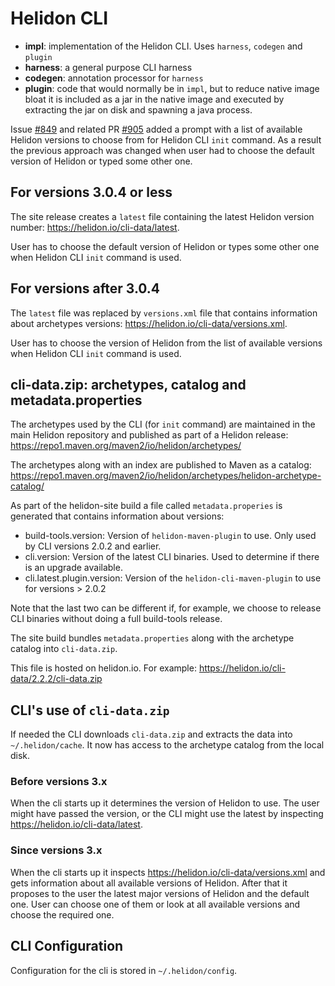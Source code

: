 # Helidon CLI

* **impl**: implementation of the Helidon CLI. Uses `harness`, `codegen` and `plugin`
* **harness**: a general purpose CLI harness
* **codegen**: annotation processor for `harness`
* **plugin**: code that would normally be in `impl`, but to reduce native image bloat
  it is included as a jar in the native image and executed by extracting
  the jar on disk and spawning a java process.

Issue [#849](https://github.com/helidon-io/helidon-build-tools/issues/849) 
and related PR [#905](https://github.com/helidon-io/helidon-build-tools/pull/905) added 
a prompt with a list of available Helidon versions to choose from 
for Helidon CLI `init` command. As a result the previous approach was changed when 
user had to choose the default version of Helidon or typed some other one.

## For versions 3.0.4 or less

The site release creates a `latest` file containing the latest Helidon version number:
https://helidon.io/cli-data/latest.

User has to choose the default version of Helidon or types some other one when Helidon CLI `init` command is used.

## For versions after 3.0.4

The `latest` file was replaced by `versions.xml` file that contains information about archetypes versions: 
https://helidon.io/cli-data/versions.xml.

User has to choose the version of Helidon from the list of available versions when Helidon CLI `init` command is used.

## cli-data.zip: archetypes, catalog and metadata.properties

The archetypes used by the CLI (for `init` command) are maintained in
the main Helidon repository and published as part of a Helidon release:
https://repo1.maven.org/maven2/io/helidon/archetypes/

The archetypes along with an index are published to Maven as a catalog:
https://repo1.maven.org/maven2/io/helidon/archetypes/helidon-archetype-catalog/

As part of the helidon-site build a file called `metadata.properies` is generated
that contains information about versions:

* build-tools.version: Version of `helidon-maven-plugin` to use. Only used by CLI versions 2.0.2 and earlier.
* cli.version: Version of the latest CLI binaries. Used to determine if there is an upgrade available.
* cli.latest.plugin.version: Version of the `helidon-cli-maven-plugin` to use for versions > 2.0.2
  
Note that the last two can be different if, for example, we choose to release
CLI binaries without doing a full build-tools release.

The site build bundles `metadata.properties` along with the archetype catalog into `cli-data.zip`. 

This file is hosted on helidon.io. For example:
https://helidon.io/cli-data/2.2.2/cli-data.zip

## CLI's use of `cli-data.zip`

If needed the CLI downloads `cli-data.zip` and extracts the data into `~/.helidon/cache`.
It now has access to the archetype catalog from the local disk.

### Before versions 3.x

When the cli starts up it determines the version of Helidon to use. The user
might have passed the version, or the CLI might use the latest by
inspecting https://helidon.io/cli-data/latest.

### Since versions 3.x

When the cli starts up it inspects https://helidon.io/cli-data/versions.xml and 
gets information about all available versions of Helidon. After that it proposes to the user the latest 
major versions of Helidon and the default one. User can choose one of them or look at all available 
versions and choose the required one.

## CLI Configuration

Configuration for the cli is stored in `~/.helidon/config`.

